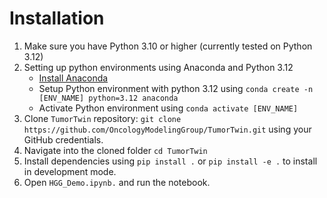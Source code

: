 # Installation

1. Make sure you have Python 3.10 or higher (currently tested on Python 3.12)
2. Setting up python environments using Anaconda and Python 3.12
    - [Install Anaconda](https://docs.anaconda.com/anaconda/install/)
    - Setup Python environment with python 3.12 using `conda create -n [ENV_NAME] python=3.12 anaconda`
    - Activate Python environment using `conda activate [ENV_NAME]`
2. Clone `TumorTwin` repository: `git clone https://github.com/OncologyModelingGroup/TumorTwin.git` using your GitHub credentials.
3. Navigate into the cloned folder `cd TumorTwin`
4. Install dependencies using `pip install .` or `pip install -e .` to install in development mode.
5. Open `HGG_Demo.ipynb.` and run the notebook.
